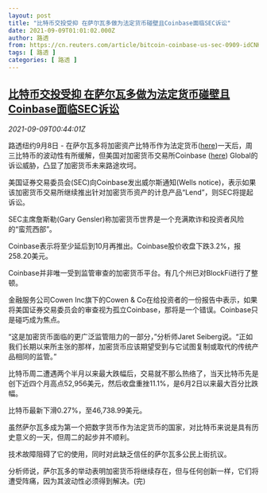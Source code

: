 ```yaml
---
layout: post
title: "比特币交投受抑 在萨尔瓦多做为法定货币碰壁且Coinbase面临SEC诉讼"
date: 2021-09-09T01:01:02.000Z
author: 路透
from: https://cn.reuters.com/article/bitcoin-coinbase-us-sec-0909-idCNKBS2G501U
tags: [ 路透 ]
categories: [ 路透 ]
---
```

<!--1631149262000-->
[比特币交投受抑 在萨尔瓦多做为法定货币碰壁且Coinbase面临SEC诉讼](https://cn.reuters.com/article/bitcoin-coinbase-us-sec-0909-idCNKBS2G501U)
------

<div>
<div><i>2021-09-09T00:44:01Z</i></div><p>路透纽约9月8日 - 在萨尔瓦多将加密资产比特币作为法定货币(<a href="https://www.reuters.com/business/finance/el-salvador-leads-world-into-cryptocurrency-bitcoin-legal-tender-2021-09-07">here</a>)一天后，周三比特币的波动性有所缓解，但美国对加密货币交易所Coinbase (<a href="https://www.reuters.com/technology/sec-threatens-sue-coinbase-over-crypto-lending-programme-2021-09-08">here</a>) Global的诉讼威胁，凸显了加密货币未来路途坎坷。</p><p>美国证券交易委员会(SEC)向Coinbase发出威尔斯通知(Wells notice)，表示如果该加密货币交易所继续推出针对加密货币资产的计息产品“Lend”，则SEC将提起诉讼。</p><p>SEC主席詹斯勒(Gary Gensler)称加密货币世界是一个充满欺诈和投资者风险的“蛮荒西部”。</p><p>Coinbase表示将至少延后到10月再推出。Coinbase股价收盘下跌3.2%，报258.20美元。</p><p>Coinbase并非唯一受到监管审查的加密货币平台。有几个州已对BlockFi进行了整顿。</p><p>金融服务公司Cowen Inc旗下的Cowen &amp; Co在给投资者的一份报告中表示，如果将美国证券交易委员会的审查视为孤立Coinbase，那将是一个错误。Coinbase只是碰巧成为焦点。</p><p>“这是加密货币面临的更广泛监管阻力的一部分，”分析师Jaret Seiberg说。“正如我们长期以来所主张的那样，加密货币应该期望受到与它试图复制或取代的传统产品相同的监管。”</p><p>比特币周二遭遇两个半月以来最大跌幅后，交易就不那么热络了，当天比特币先是创下近四个月高点52,956美元，然后收盘重挫11.1%，是6月2日以来最大百分比跌幅。</p><p>比特币最新下滑0.27%，至46,738.99美元。</p><p>虽然萨尔瓦多成为第一个把数字货币作为法定货币的国家，对比特币来说是具有历史意义的一天，但周二的起步并不顺利。</p><p>技术故障阻碍了它的使用，同时对此缺乏信任的萨尔瓦多公民上街抗议。</p><p>分析师说，萨尔瓦多的举动表明加密货币将继续存在，但与任何创新一样，它们将遭受阵痛，因为其波动性必须得到解决。(完)</p>
</div>
